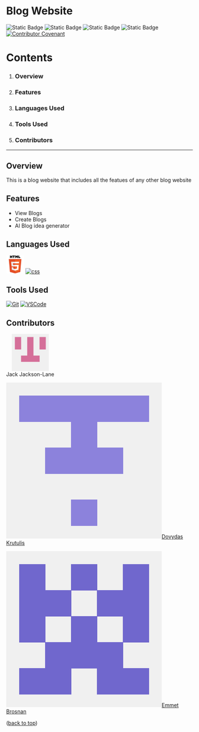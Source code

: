# Blog Website


![Static Badge](https://img.shields.io/badge/3-3?label=Contributors&color=Green) ![Static Badge](https://img.shields.io/badge/0-0?label=Issues&color=red)
![Static Badge](https://img.shields.io/badge/0-0?label=Pull%20Requests&color=red)
 ![Static Badge](https://img.shields.io/badge/0-0?label=Version&color=blue)
 [![Contributor Covenant](https://img.shields.io/badge/Contributor%20Covenant-2.1-4baaaa.svg)](code_of_conduct.md)




# Contents

1. ### Overview


2. ### Features


3. ### Languages Used


4. ### Tools Used



5. ### Contributors



---

## Overview

This is a blog website that includes all the featues of any other blog website

## Features

- View Blogs
- Create Blogs
- AI Blog idea generator

## Languages Used
[<img src="https://raw.githubusercontent.com/github/explore/80688e429a7d4ef2fca1e82350fe8e3517d3494d/topics/html/html.png" alt="Typescript" width="48">](https://developer.mozilla.org/en-US/docs/Web/HTML)
[<img src="https://upload.wikimedia.org/wikipedia/commons/thumb/d/d5/CSS3_logo_and_wordmark.svg/1200px-CSS3_logo_and_wordmark.svg.png" alt="css" width="35">](https://www.w3.org/Style/CSS/Overview.en.html)
## Tools Used
[<img src="https://raw.githubusercontent.com/Delta456/Delta456/master/img/git.png" alt="Git" width="48">](https://git-scm.com/) 
[<img src="https://upload.wikimedia.org/wikipedia/commons/9/9a/Visual_Studio_Code_1.35_icon.svg" alt="VSCode" width="48">](https://code.visualstudio.com/)

## Contributors

<p style="text-align: center;">
  <a href="https://github.com/JJLane13" style="text-decoration: none; color: inherit;">
    <div style="display: inline-block;">
      <img src="/profile_images/j.png" alt="Jack Jackson-Lane" style="display: block; margin: 0 auto; width: 100px; height: auto;">
      <div>Jack Jackson-Lane</div>
    </div>
  </a>
</p>
<p><a href="https://github.com/JJLane13"><img src="/profile_images/d.png">Dovydas Krutulis</a></p>
<p><a href="https://github.com/JJLane13"><img src="/profile_images/e.png">Emmet Brosnan</a></p>

<p>(<a href="#top">back to top</a>)</p>


